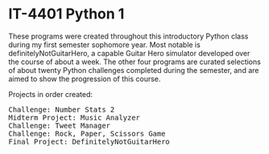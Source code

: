 # IT-4401 Python 1

These programs were created throughout this introductory Python class during my first semester sophomore year. Most notable is definitelyNotGuitarHero, a capable Guitar Hero simulator developed over the course of about a week. The other four programs are curated selections of about twenty Python challenges completed during the semester, and are aimed to show the progression of this course.

Projects in order created:
<pre>
Challenge: Number Stats 2
Midterm Project: Music Analyzer
Challenge: Tweet Manager
Challenge: Rock, Paper, Scissors Game
Final Project: DefinitelyNotGuitarHero
</pre>
